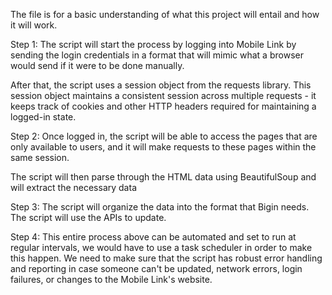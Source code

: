 The file is for a basic understanding of what this project will entail and how it will work. 

Step 1: The script will start the process by logging into Mobile Link by sending the login credentials in a format that will mimic what a
browser would send if it were to be done manually. 

After that, the script uses a session object from the requests library. This session object maintains a consistent session across multiple requests - 
it keeps track of cookies and other HTTP headers required for maintaining a logged-in state.

Step 2: Once logged in, the script will be able to access the pages that are only available to users, and it will make requests to these pages 
within the same session. 

The script will then parse through the HTML data using BeautifulSoup and will extract the necessary data

Step 3: The script will organize the data into the format that Bigin needs. The script will use the APIs to update. 

Step 4: This entire process above can be automated and set to run at regular intervals, we would have to use a task scheduler in order to make this happen. 
We need to make sure that the script has robust error handling and reporting in case someone can't be updated, network errors, login failures, or changes
to the Mobile Link's website. 
